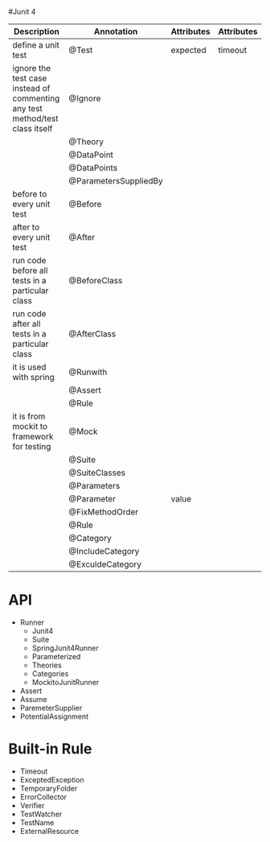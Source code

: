 #Junit 4


| Description                              | Annotation            | Attributes | Attributes |
| ---------------------------------------- | --------------------- | ---------- | ---------- |
| define a unit test                       | @Test                 | expected   | timeout    |
| ignore the test case instead of commenting any test method/test class itself | @Ignore               |            |            |
|                                          | @Theory               |            |            |
|                                          | @DataPoint            |            |            |
|                                          | @DataPoints           |            |            |
|                                          | @ParametersSuppliedBy |            |            |
| before to every unit test                | @Before               |            |            |
| after to every unit test                 | @After                |            |            |
| run code before all tests in a particular class | @BeforeClass          |            |            |
| run code after all tests in a particular class | @AfterClass           |            |            |
| it is used with spring                   | @Runwith              |            |            |
|                                          | @Assert               |            |            |
|                                          | @Rule                 |            |            |
| it is from mockit to framework for testing | @Mock                 |            |            |
|                                          | @Suite                |            |            |
|                                          | @SuiteClasses         |            |            |
|                                          | @Parameters           |            |            |
|                                          | @Parameter            | value      |            |
|                                          | @FixMethodOrder       |            |            |
|                                          | @Rule                 |            |            |
|                                          | @Category             |            |            |
|                                          | @IncludeCategory      |            |            |
|                                          | @ExculdeCategory      |            |            |



# API

+ Runner
  + Junit4
  + Suite
  + SpringJunit4Runner
  + Parameterized
  + Theories
  + Categories
  + MockitoJunitRunner
+ Assert
+ Assume
+ ParemeterSupplier
+ PotentialAssignment

# Built-in Rule

+ Timeout
+ ExceptedException
+ TemporaryFolder
+ ErrorCollector
+ Verifier
+ TestWatcher
+ TestName
+ ExternalResource